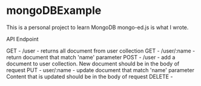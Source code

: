 # mongoDBExample

This is a personal project to learn MongoDB
mongo-ed.js is what I wrote.

API Endpoint

GET - /user - returns all document from user collection
GET - /user/:name - return document that match 'name' parameter
POST - /user - add a document to user collection.
        New document should be in the body of request
PUT  - user/:name - update document that match 'name' parameter
        Content that is updated should be in the body of request
DELETE - 
